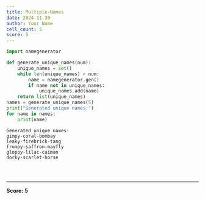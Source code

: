 ```yaml
---
title: Multiple-Names
date: 2024-11-30
author: Your Name
cell_count: 5
score: 5
---
```


```python
import namegenerator


```


```python
def generate_unique_names(num):
    unique_names = set()
    while len(unique_names) < num:
        name = namegenerator.gen()
        if name not in unique_names:
            unique_names.add(name)
    return list(unique_names)
names = generate_unique_names(5)
print("Generated unique names:")
for name in names:
    print(name)

```

    Generated unique names:
    gimpy-coral-bombay
    leaky-firebrick-tang
    frumpy-saffron-mayfly
    gloppy-lilac-caiman
    dorky-scarlet-horse



```python

```


```python

```


```python

```


---
**Score: 5**
